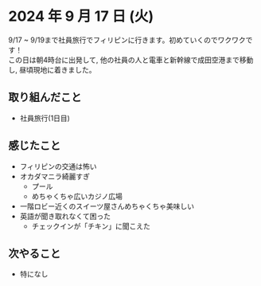 # 2024 年 9 月 17 日 (火)
9/17 ~ 9/19まで社員旅行でフィリピンに行きます。初めていくのでワクワクです！<br>
この日は朝4時台に出発して, 他の社員の人と電車と新幹線で成田空港まで移動し, 昼頃現地に着きました。

## 取り組んだこと
- 社員旅行(1日目)

## 感じたこと
- フィリピンの交通は怖い
- オカダマニラ綺麗すぎ
  - プール
  - めちゃくちゃ広いカジノ広場
- 一階ロビー近くのスイーツ屋さんめちゃくちゃ美味しい
- 英語が聞き取れなくて困った
  - チェックインが「チキン」に聞こえた

## 次やること
- 特になし
